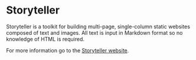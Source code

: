 # Storyteller

Storyteller is a toolkit for building multi-page, single-column static websites composed of text and images. All text is input in Markdown format so no knowledge of HTML is required.

For more information go to the [Storyteller website](https://storyteller20.neocities.org).
